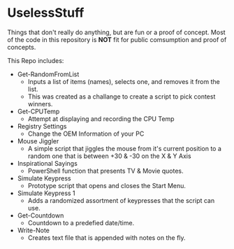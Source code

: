 # UselessStuff
Things that don't really do anything, but are fun or a proof of concept.  Most of the code in this repository is **NOT** fit for public comsumption and proof of concepts.

This Repo includes:
* Get-RandomFromList
  * Inputs a list of items (names), selects one, and removes it from the list.
  * This was created as a challange to create a script to pick contest winners.
* Get-CPUTemp
  * Attempt at displaying and recording the CPU Temp
* Registry Settings
  * Change the OEM Information of your PC
* Mouse Jiggler
  * A simple script that jiggles the mouse from it's current position to a random one that is between +30 & -30 on the X & Y Axis
* Inspirational Sayings
  * PowerShell function that presents TV & Movie quotes.
* Simulate Keypress
  * Prototype script that opens and closes the Start Menu.
* Simulate Keypress 1
  * Adds a randomized assortment of keypresses that the script can use.
 * Get-Countdown
   * Countdown to a predefied date/time.
 * Write-Note
   * Creates text file that is appended with notes on the fly.
